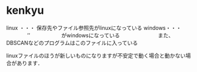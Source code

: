 # kenkyu
linux  ・・・ 保存先やファイル参照先がlinuxになっている
windows・・・ 　　　　’’　　　　　　がwindowsになっている
　　　　　　　また、DBSCANなどのプログラムはこのファイルに入っている

linuxファイルのほうが新しいものになりますが不安定で動く場合と動かない場合があります．
